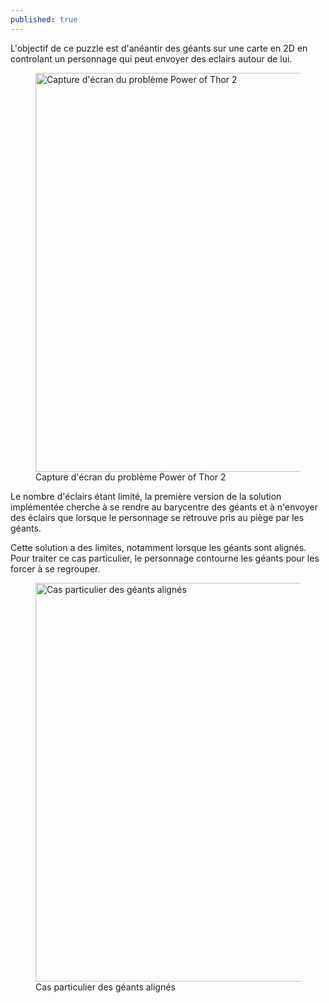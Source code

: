 ```yaml
---
published: true
---
```


L'objectif de ce puzzle est d'anéantir des géants sur une carte en 2D en controlant un personnage qui peut envoyer des eclairs autour de lui.

<div class="is-flex is-justify-content-center">
<figure>
  <img src="/assets/content/puzzles/powerofthor2_1.png" 
       alt="Capture d'écran du problème Power of Thor 2" width="1276" height="638">
    <figcaption>Capture d'écran du problème Power of Thor 2</figcaption>
</figure>
</div>

Le nombre d'éclairs étant limité, la première version de la solution implémentée cherche à se rendre au barycentre des géants et à n'envoyer des éclairs que lorsque le personnage se retrouve pris au piège par les géants.

Cette solution a des limites, notamment lorsque les géants sont alignés. Pour traiter ce cas particulier, le personnage contourne les géants pour les forcer à se regrouper.

<div class="is-flex is-justify-content-center">
<figure>
  <img src="/assets/content/puzzles/powerofthor2_2.png" 
       alt="Cas particulier des géants alignés" width="1276" height="638">
    <figcaption>Cas particulier des géants alignés</figcaption>
</figure>
</div>
